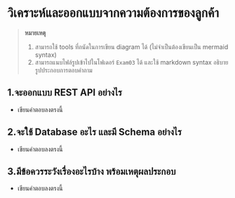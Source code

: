 # วิเคราะห์และออกแบบจากความต้องการของลูกค้า

> **หมายเหตุ**
> 1. สามารถใช้ tools ที่ถนัดในการเขียน diagram ได้ (ไม่จำเป็นต้องเขียนเป็น mermaid syntax)
> 2. สามารถแนบไฟล์รูปเข้าไปในโฟเดอร์ `Exam03` ได้ และใช้ markdown syntax อธิบายรูปประกอบการตอบคำถาม

## 1.จะออกแบบ REST API อย่างไร
* เขียนคำตอบลงตรงนี้

## 2.จะใช้ Database อะไร และมี Schema อย่างไร
* เขียนคำตอบลงตรงนี้

## 3.มีข้อควรระวังเรื่องอะไรบ้าง พร้อมเหตุผลประกอบ
* เขียนคำตอบลงตรงนี้